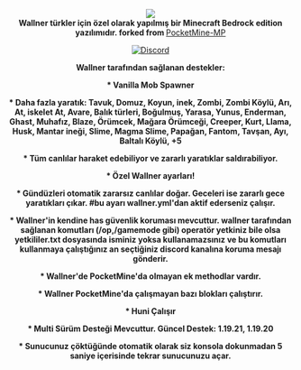 <p align="center">
	<img src="https://cdn.discordapp.com/attachments/1013961753253658734/1014766774488662016/unknown.png"></img><br>
	<b>Wallner türkler için özel olarak yapılmış bir Minecraft Bedrock edition yazılımıdır. forked from </b><a href="https://github.com/pmmp/PocketMine-MP">PocketMine-MP</a>
</p>
<p align="center">
	<a href="https://discord.gg/vA96DYvNYv"><img src="https://img.shields.io/discord/427472879072968714.svg?style=flat-square&label=discord&colorB=7289da" alt="Discord" /></a>
</p>


<p align="center">
<b>Wallner tarafından sağlanan destekler: </b>
<p align="center">
<b>* Vanilla Mob Spawner </b>
<p align="center">
<b>* Daha fazla yaratık: Tavuk, Domuz, Koyun, inek, Zombi, Zombi Köylü, Arı, At, iskelet At, Avare, Balık türleri, Boğulmuş, Yarasa, Yunus, Enderman, Ghast, Muhafız, Blaze, Örümcek, Mağara Örümceği, Creeper, Kurt, Llama, Husk, Mantar ineği, Slime, Magma Slime, Papağan, Fantom, Tavşan, Ayı, Baltalı Köylü, +5 </b>
<p align="center">
<b>* Tüm canlılar haraket edebiliyor ve zararlı yaratıklar saldırabiliyor. </b>
<p align="center">
<b>* Özel Wallner ayarları! </b>
<p align="center">
<b>* Gündüzleri otomatik zararsız canlılar doğar. Geceleri ise zararlı gece yaratıkları çıkar. #bu ayarı wallner.yml'dan aktif ederseniz çalışır. </b>
<p align="center">
<b>* Wallner'in kendine has güvenlik koruması mevcuttur. wallner tarafından sağlanan komutları (/op,/gamemode gibi) operatör yetkiniz bile olsa yetkililer.txt dosyasında isminiz yoksa kullanamazsınız ve bu komutları kullanmaya çalıştığınız an seçtiğiniz discord kanalına koruma mesajı gönderir. </b>
<p align="center">
<b>* Wallner'de PocketMine'da olmayan ek methodlar vardır. </b>
<p align="center">
<b>* Wallner PocketMine'da çalışmayan bazı blokları çalıştırır. </b>
<p align="center">
<b>* Huni Çalışır </b>
<p align="center">
<b>* Multi Sürüm Desteği Mevcuttur. Güncel Destek: 1.19.21, 1.19.20 </b>
<p align="center">
<b>* Sunucunuz çöktüğünde otomatik olarak siz konsola dokunmadan 5 saniye içerisinde tekrar sunucunuzu açar. </b>

